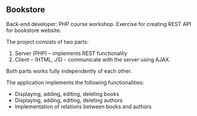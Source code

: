 <h2>Bookstore</h2>

Back-end developer: PHP course workshop.
Exercise for creating REST API for bookstore website.

The project consists of two parts:

1. Server (PHP) – implements REST functionality
2. Client – (HTML, JS) - communicate with the server using AJAX.

Both parts works fully independently of each other.

The application implements the following functionalities:

<ul>
  <li>Displaying, adding, editing, deleting books</li>
  <li>Displaying, adding, editing, deleting authors</li>
  <li>Implementation of relations between books and authors</li>
</ul>
